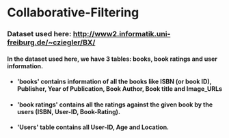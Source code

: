 # Collaborative-Filtering
### Dataset used here: http://www2.informatik.uni-freiburg.de/~cziegler/BX/
#### In the dataset used here, we have 3 tables: books, book ratings and user information. 
- #### 'books' contains information of all the books like ISBN (or book ID), Publisher, Year of Publication, Book Author, Book title and Image_URLs
- #### 'book ratings' contains all the ratings against the given book by the users (ISBN, User-ID, Book-Rating).
- #### 'Users' table contains all User-ID, Age and Location.
